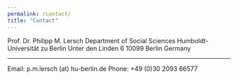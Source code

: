 ```yaml
---
permalink: /contact/
title: "Contact"
---
```


Prof. Dr. Philipp M. Lersch 
Department of Social Sciences 
Humboldt-Universität zu Berlin 
Unter den Linden 6 
10099 Berlin 
Germany 
 
___________________________________
 
Email: p.m.lersch (at) hu-berlin.de 
Phone: +49 (0)30 2093 66577